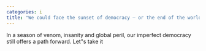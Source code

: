 ```yaml
---
categories: i
title: "We could face the sunset of democracy — or the end of the world Get off your butt and vote"
---
```

In a season of venom, insanity and global peril, our imperfect democracy still offers a path forward. Let"s take it